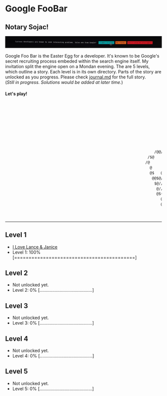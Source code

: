 # **Google FooBar**

## Notary Sojac!

![FooBar Invitation](./img/foobar.png "FooBar Invitation")

Google Foo Bar is the Easter Egg for a developer. It's known to be Google's secret recruiting process embeded within the search engine itself. My invitation split the engine open on a Mondan evening. The are 5 levels, which outline a story. Each level is in its own directory. Parts of the story are unlocked as you progress. Please check [journal.md][journal] for the full story. <br>
(*Still in progress. Solutions would be added at later time.*)

#### Let's play!

```txt
                                                                                                      @/
                                                                                            @@      @/~@
                                                                                           @%$@    % /~~@
                                                                                           @///////% %(((((~@
                                                                                           @~~//~ @//////((@
                                                                                          @////// @ ///(@
                                                                                          @~//~~~@ %//@
                                                                                          @/~~///@  $$$@/
                                                                                          @@//$//% @/%    @
                                                                   /@@//$/    @@/////%%///    ~/((((((////   $@
                                                                /$@      $@/ @///~~~~//@@%   ((((@@@////   $@
                                                               /@        @@///~~~~~~~~~~~% ~((((@  @ (/    $@
                                                                 @      @///////~~~~~~~      //((((@@@((/     @
                                                                 @$   @////~~~~~~~~~        (((((((((      ~ @
                                                                  @@$@///////~~~~~~~~          ((((((        @
                                                                   $@/////~~~~(~~~~~~~                  $/@@
                                                                    @////////((((~~~~~~          ~/%%@@@//
                                                                    @$((////////(~~~~~  \         ~$
                                                                      @%%%%)))))~~~~   \ $$       $$@
                                                                      @%%%%%%)))))))))      %         @$
                                                                        @%%%%%%%%$$$$   \ @   @ \ \  @
                                                                         @@@@@@@@@@@@@\\\@    @@@@@//
```
---

## **Level 1**
* [I Love Lance & Janice][level1]
* Level 1: 100% [==========================================]

## **Level 2**
* Not unlocked yet.
* Level 2:   0% [..........................................]

## **Level 3**
* Not unlocked yet.
* Level 3:   0% [..........................................]

## **Level 4**
* Not unlocked yet.
* Level 4:   0% [..........................................]

## **Level 5**
* Not unlocked yet.
* Level 5:   0% [..........................................]


[journal]:./journal.md
[level1]: ./level1-i-love-lance-janice
